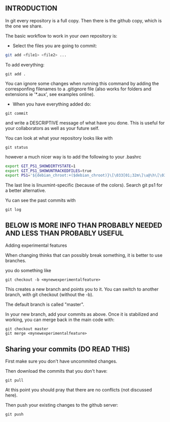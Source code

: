 INTRODUCTION 
-------------

In git every repository is a full copy. Then there is the github copy,
which is the one we share.

The basic workflow to work in your *own* repository is:

* Select the files you are going to commit:
```bash
git add <file1> <file2> ...
```
To add everything:
```
git add .
```
You can ignore some changes when running this command by adding the corresponfing filenames to a .gitignore file (also works for folders and extensions ie '*.aux', see examples online).

* When you have everything added do:
```
git commit
```
and write a DESCRIPTIVE message of what have you done. This is useful
for your collaborators as well as your future self.

You can look at what your repository looks like with
```
git status
```
however a much nicer way is to add the following to your .bashrc

```bash
export GIT_PS1_SHOWDIRTYSTATE=1
export GIT_PS1_SHOWUNTRACKEDFILES=true
export PS1='${debian_chroot:+($debian_chroot)}\[\033[01;32m\]\u@\h\[\033[01;34m\] \w\[\033[00;33m\]$(__git_ps1)\[\033[01;34m\] \$\[\033[00m\] '
```

The last line is linuxmint-specific (because of the colors). Search git ps1 <yout os> for a
better alternative.

Yu can see the past commits with

```
git log
```

BELOW IS MORE INFO THAN PROBABLY NEEDED AND LESS THAN PROBABLY USEFUL
---------------------------------------------------------------------

Adding experimental features

When changing thinks that can possibly break something, it is better
to use branches.

you do something like
```
git checkout -b <mynewexperimentalfeature>
```
This creates a new branch and points you to it. You can switch to
another branch, with git checkout <branch> (without the -b). 

The default branch is called "master".

In your new branch,  add your commits as above. Once it is stabilized
and working, you can merge back in the main code with:
```
git checkout master
git merge <mynewexperimentalfeature>
```

Sharing your commits (DO READ THIS)
----------------------------------

First make sure you don't have uncommited changes.

Then download the commits that you don't have:
```
git pull
```
At this point you should pray that there are no conflicts (not discussed here). 

Then push your existing changes to the github server:
```
git push
```
